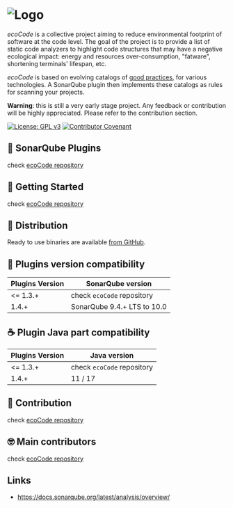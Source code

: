 ![Logo](docs/resources/logo-large.png)
======================================

_ecoCode_ is a collective project aiming to reduce environmental footprint of software at the code level. The goal of
the project is to provide a list of static code analyzers to highlight code structures that may have a negative
ecological impact: energy and resources over-consumption, "fatware", shortening terminals' lifespan, etc.

_ecoCode_ is based on evolving catalogs of [good practices](docs/rules), for various technologies. A SonarQube plugin
then implements these catalogs as rules for scanning your projects.

**Warning**: this is still a very early stage project. Any feedback or contribution will be highly appreciated. Please
refer to the contribution section.

[![License: GPL v3](https://img.shields.io/badge/License-GPLv3-blue.svg)](https://www.gnu.org/licenses/gpl-3.0)
[![Contributor Covenant](https://img.shields.io/badge/Contributor%20Covenant-2.1-4baaaa.svg)](https://github.com/green-code-initiative/ecoCode-common/blob/main/doc/CODE_OF_CONDUCT.md)

🌿 SonarQube Plugins
-------------------

check [ecoCode repository](https://github.com/green-code-initiative/ecoCode)

🚀 Getting Started
------------------

check [ecoCode repository](https://github.com/green-code-initiative/ecoCode)

🛒 Distribution
------------------

Ready to use binaries are available [from GitHub](https://github.com/green-code-initiative/ecoCode-php/releases).

🧩 Plugins version compatibility
------------------

| Plugins Version  | SonarQube version           |
|------------------|-----------------------------|
| <= 1.3.+         | check `ecoCode` repository  |
| 1.4.+            | SonarQube 9.4.+ LTS to 10.0 |

☕ Plugin Java part compatibility
------------------

| Plugins Version  | Java version                |
|------------------|-----------------------------|
| <= 1.3.+         | check `ecoCode` repository  |
| 1.4.+            | 11 / 17                     |

🤝 Contribution
---------------

check [ecoCode repository](https://github.com/green-code-initiative/ecoCode)

🤓 Main contributors
--------------------

check [ecoCode repository](https://github.com/green-code-initiative/ecoCode)

Links
-----

- https://docs.sonarqube.org/latest/analysis/overview/
